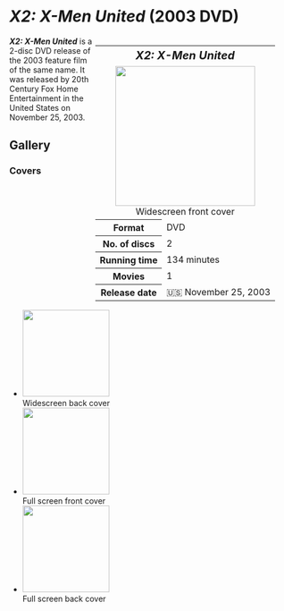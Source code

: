 # *X2: X-Men United* (2003 DVD)

<table style="float: right; width: 350px;">
<tr>
<th colspan="2" style="font-size: 125%;"><i>X2: X-Men United</i></th>
</tr>
<tr>
<td colspan="2" style="text-align: center;"><img src="https://github.com/user-attachments/assets/e5d715b7-9527-457f-b560-311a6b5a7bc2" width="250px"><br>Widescreen front cover</td>
</tr>
<tr>
<th>Format</th>
<td>DVD</td>
</tr>
<tr>
<th><abbr>No.</abbr> of discs</th>
<td>2</td>
</tr>
<tr>
<th>Running time</th>
<td>134 minutes</td>
</tr>
<tr>
<th>Movies</th>
<td>1</td>
</tr>
<tr>
<th>Release date</th>
<td>🇺🇸 November 25, 2003</td>
</tr>
</table>

***X2: X-Men United*** is a 2-disc DVD release of the 2003 feature film of the same name. It was released by 20th Century Fox Home Entertainment in the United States on November 25, 2003.

## Gallery
### Covers
* <img src="https://github.com/user-attachments/assets/44518ac7-7c5c-4d9c-824c-5c3f177b1b74" width="155px"><br>Widescreen back cover
* <img src="https://github.com/user-attachments/assets/1e918a0f-448b-4303-bbba-af8851239ea7" width="155px"><br>Full screen front cover
* <img src="https://github.com/user-attachments/assets/6779b4be-5f46-4e24-b7a7-fe390c97a622" width="155px"><br>Full screen back cover
